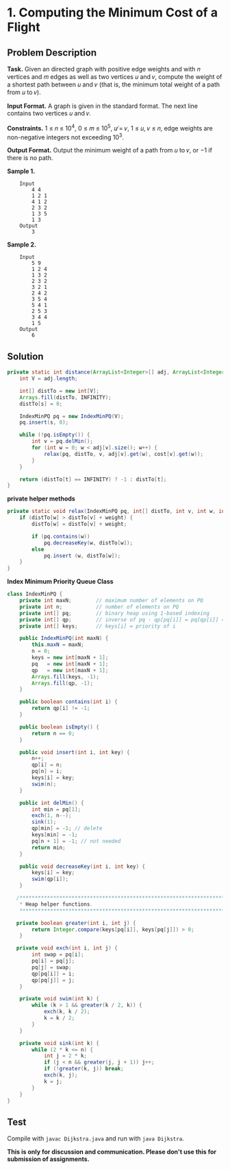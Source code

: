 # 1. Computing the Minimum Cost of a Flight

## Problem Description

**Task.** Given an directed graph with positive edge weights and with 𝑛 vertices and 𝑚 edges as well as two vertices 𝑢 and 𝑣, compute the weight of a shortest path between 𝑢 and 𝑣 (that is, the minimum total weight of a path from 𝑢 to 𝑣).

**Input Format.** A graph is given in the standard format. The next line contains two vertices 𝑢 and 𝑣.

**Constraints.** 1 ≤ 𝑛 ≤ 10<sup>4</sup>, 0 ≤ 𝑚 ≤ 10<sup>5</sup>, 𝑢 ̸= 𝑣, 1 ≤ 𝑢, 𝑣 ≤ 𝑛, edge weights are non-negative integers not exceeding 10<sup>3</sup>.

**Output Format.** Output the minimum weight of a path from 𝑢 to 𝑣, or −1 if there is no path.

**Sample 1.**

```
    Input
        4 4
        1 2 1
        4 1 2
        2 3 2
        1 3 5
        1 3
    Output
        3
```

**Sample 2.**

```
    Input
        5 9
        1 2 4
        1 3 2
        2 3 2
        3 2 1
        2 4 2
        3 5 4
        5 4 1
        2 5 3
        3 4 4
        1 5
    Output
        6
```

## Solution

```java
private static int distance(ArrayList<Integer>[] adj, ArrayList<Integer>[] cost, int s, int t) {
    int V = adj.length;

    int[] distTo = new int[V];
    Arrays.fill(distTo, INFINITY);
    distTo[s] = 0;

    IndexMinPQ pq = new IndexMinPQ(V);
    pq.insert(s, 0);

    while (!pq.isEmpty()) {
        int v = pq.delMin();
        for (int w = 0; w < adj[v].size(); w++) {
            relax(pq, distTo, v, adj[v].get(w), cost[v].get(w));
        }
    }

    return (distTo[t] == INFINITY) ? -1 : distTo[t];
}
```

**private helper methods**

```java
private static void relax(IndexMinPQ pq, int[] distTo, int v, int w, int weight) {
    if (distTo[w] > distTo[v] + weight) {
        distTo[w] = distTo[v] + weight;

        if (pq.contains(w))
            pq.decreaseKey(w, distTo[w]);
        else
            pq.insert (w, distTo[w]);
    }
}
```

**Index Minimum Priority Queue Class**

```java
class IndexMinPQ {
    private int maxN;        // maximum number of elements on PQ
    private int n;           // number of elements on PQ
    private int[] pq;        // binary heap using 1-based indexing
    private int[] qp;        // inverse of pq - qp[pq[i]] = pq[qp[i]] = i
    private int[] keys;      // keys[i] = priority of i

    public IndexMinPQ(int maxN) {
        this.maxN = maxN;
        n = 0;
        keys = new int[maxN + 1];
        pq   = new int[maxN + 1];
        qp   = new int[maxN + 1];
        Arrays.fill(keys, -1);
        Arrays.fill(qp, -1);
    }

    public boolean contains(int i) {
        return qp[i] != -1;
    }

    public boolean isEmpty() {
        return n == 0;
    }

    public void insert(int i, int key) {
        n++;
        qp[i] = n;
        pq[n] = i;
        keys[i] = key;
        swim(n);
    }

    public int delMin() {
        int min = pq[1];
        exch(1, n--);
        sink(1);
        qp[min] = -1; // delete
        keys[min] = -1;
        pq[n + 1] = -1; // not needed
        return min;
    }

    public void decreaseKey(int i, int key) {
        keys[i] = key;
        swim(qp[i]);
    }

   /***************************************************************************
    * Heap helper functions.
    ***************************************************************************/

   private boolean greater(int i, int j) {
        return Integer.compare(keys[pq[i]], keys[pq[j]]) > 0;
    }

   private void exch(int i, int j) {
        int swap = pq[i];
        pq[i] = pq[j];
        pq[j] = swap;
        qp[pq[i]] = i;
        qp[pq[j]] = j;
    }

    private void swim(int k) {
        while (k > 1 && greater(k / 2, k)) {
            exch(k, k / 2);
            k = k / 2;
        }
    }

    private void sink(int k) {
        while (2 * k <= n) {
            int j = 2 * k;
            if (j < n && greater(j, j + 1)) j++;
            if (!greater(k, j)) break;
            exch(k, j);
            k = j;
        }
    }
}
```

## Test

Compile with `javac Dijkstra.java` and run with `java Dijkstra`.


**This is only for discussion and communication. Please don't use this for submission of assignments.**